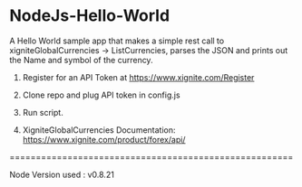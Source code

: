 NodeJs-Hello-World
==================

A Hello World sample app that makes a simple rest call to xigniteGlobalCurrencies -> ListCurrencies, parses the JSON and prints out the Name and symbol of the currency.

1) Register for an API Token at https://www.xignite.com/Register

2) Clone repo and plug API token in config.js

3) Run script.

4) XigniteGlobalCurrencies Documentation: https://www.xignite.com/product/forex/api/

======================================================

Node Version used : v0.8.21
